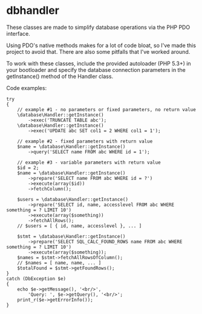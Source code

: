 # dbhandler

These classes are made to simplify database operations via the PHP PDO interface.

Using PDO's native methods makes for a lot of code bloat, so I've made this project
to avoid that. There are also some pitfalls that I've worked around.

To work with these classes, include the provided autoloader (PHP 5.3+) in your
bootloader and specify the database connection parameters in the getInstance() method
of the Handler class.

Code examples:

	try
	{
		// example #1 - no parameters or fixed parameters, no return value
		\database\Handler::getInstance()
			->exec('TRUNCATE TABLE abc');
		\database\Handler::getInstance()
			->exec('UPDATE abc SET col1 = 2 WHERE col1 = 1');
		
		// example #2 - fixed parameters with return value
		$name = \database\Handler::getInstance()
			->query('SELECT name FROM abc WHERE id = 1');
		
		// example #3 - variable parameters with return value
		$id = 2;
		$name = \database\Handler::getInstance()
			->prepare('SELECT name FROM abc WHERE id = ?')
			->execute(array($id))
			->fetchColumn();
		
		$users = \database\Handler::getInstance()
			->prepare('SELECT id, name, accesslevel FROM abc WHERE something = ? LIMIT 10')
			->execute(array($something))
			->fetchAllRows();
		// $users = [ { id, name, accesslevel }, ... ]
		
		$stmt = \database\Handler::getInstance()
			->prepare('SELECT SQL_CALC_FOUND_ROWS name FROM abc WHERE something = ? LIMIT 10')
			->execute(array($something));
		$names = $stmt->fetchAllRowsOfColumn();
		// $names = [ name, name, ... ]
		$totalFound = $stmt->getFoundRows();
	}
	catch (DbException $e)
	{
		echo $e->getMessage(), '<br/>',
			'Query: ', $e->getQuery(), '<br/>';
		print_r($e->getErrorInfo());
	}
